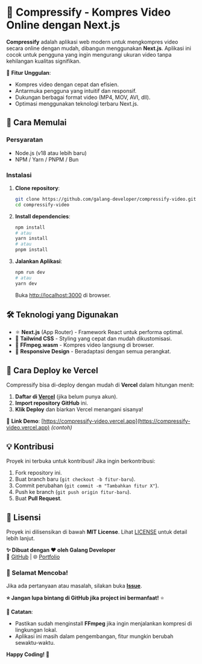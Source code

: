 # **📂 Compressify - Kompres Video Online dengan Next.js**  

**Compressify** adalah aplikasi web modern untuk mengkompres video secara online dengan mudah, dibangun menggunakan **Next.js**. Aplikasi ini cocok untuk pengguna yang ingin mengurangi ukuran video tanpa kehilangan kualitas signifikan.  

🚀 **Fitur Unggulan**:  
- Kompres video dengan cepat dan efisien.  
- Antarmuka pengguna yang intuitif dan responsif.  
- Dukungan berbagai format video (MP4, MOV, AVI, dll).  
- Optimasi menggunakan teknologi terbaru Next.js.  

## **🎯 Cara Memulai**  

### **Persyaratan**  
- Node.js (v18 atau lebih baru)  
- NPM / Yarn / PNPM / Bun  

### **Instalasi**  
1. **Clone repository**:  
   ```bash
   git clone https://github.com/galang-developer/compressify-video.git
   cd compressify-video
   ```  

2. **Install dependencies**:  
   ```bash
   npm install
   # atau
   yarn install
   # atau
   pnpm install
   ```  

3. **Jalankan Aplikasi**:  
   ```bash
   npm run dev
   # atau
   yarn dev
   ```  
   Buka [http://localhost:3000](http://localhost:3000) di browser.  

## **🛠 Teknologi yang Digunakan**  
- ⚛️ **Next.js** (App Router) - Framework React untuk performa optimal.  
- 🎨 **Tailwind CSS** - Styling yang cepat dan mudah dikustomisasi.  
- 🔄 **FFmpeg.wasm** - Kompres video langsung di browser.  
- 📱 **Responsive Design** - Beradaptasi dengan semua perangkat.  

## **🚀 Cara Deploy ke Vercel**  
Compressify bisa di-deploy dengan mudah di **Vercel** dalam hitungan menit:  
1. **Daftar di [Vercel](https://vercel.com)** (jika belum punya akun).  
2. **Import repository GitHub** ini.  
3. **Klik Deploy** dan biarkan Vercel menangani sisanya!  

🔗 **Link Demo**: [https://compressify-video.vercel.app](https://compressify-video.vercel.app) *(contoh)*  

## **💡 Kontribusi**  
Proyek ini terbuka untuk kontribusi! Jika ingin berkontribusi:  
1. Fork repository ini.  
2. Buat branch baru (`git checkout -b fitur-baru`).  
3. Commit perubahan (`git commit -m "Tambahkan fitur X"`).  
4. Push ke branch (`git push origin fitur-baru`).  
5. Buat **Pull Request**.  

## **📝 Lisensi**  
Proyek ini dilisensikan di bawah **MIT License**. Lihat [LICENSE](LICENSE) untuk detail lebih lanjut.  

**✨ Dibuat dengan ❤️ oleh Galang Developer**  
🔗 [GitHub](https://github.com/galang-developer) | 🌐 [Portfolio](https://galang.dev)  

### **🎉 Selamat Mencoba!**  
Jika ada pertanyaan atau masalah, silakan buka **[Issue](https://github.com/galang-developer/compressify-video/issues)**.  

**⭐ Jangan lupa bintang di GitHub jika project ini bermanfaat!** ⭐  

**📌 Catatan**:  
- Pastikan sudah menginstall **FFmpeg** jika ingin menjalankan kompresi di lingkungan lokal.  
- Aplikasi ini masih dalam pengembangan, fitur mungkin berubah sewaktu-waktu.  

**Happy Coding! 🚀**